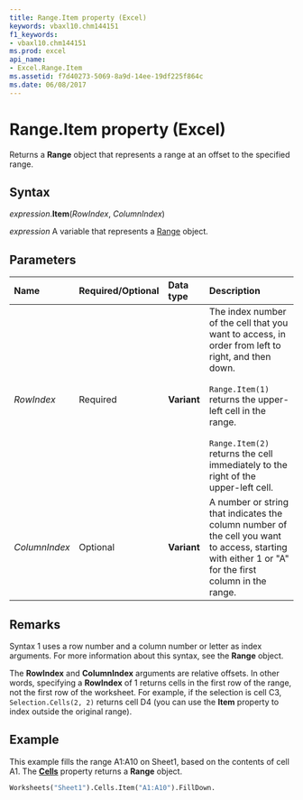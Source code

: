 ```yaml
---
title: Range.Item property (Excel)
keywords: vbaxl10.chm144151
f1_keywords:
- vbaxl10.chm144151
ms.prod: excel
api_name:
- Excel.Range.Item
ms.assetid: f7d40273-5069-8a9d-14ee-19df225f864c
ms.date: 06/08/2017
---
```



# Range.Item property (Excel)

Returns a **Range** object that represents a range at an offset to the specified range.


## Syntax

_expression_.**Item**(_RowIndex_, _ColumnIndex_)

_expression_ A variable that represents a [Range](Excel.Range(object).md) object.


## Parameters

|Name|Required/Optional|Data type|Description|
|:-----|:-----|:-----|:-----|
| _RowIndex_|Required| **Variant**|The index number of the cell that you want to access, in order from left to right, and then down.<br/><br/>`Range.Item(1)` returns the upper-left cell in the range.<br/><br/>`Range.Item(2)` returns the cell immediately to the right of the upper-left cell. |
| _ColumnIndex_|Optional| **Variant**|A number or string that indicates the column number of the cell you want to access, starting with either 1 or "A" for the first column in the range.|

## Remarks

Syntax 1 uses a row number and a column number or letter as index arguments. For more information about this syntax, see the **Range** object. 

The **RowIndex** and **ColumnIndex** arguments are relative offsets. In other words, specifying a **RowIndex** of 1 returns cells in the first row of the range, not the first row of the worksheet. For example, if the selection is cell C3, `Selection.Cells(2, 2)` returns cell D4 (you can use the **Item** property to index outside the original range).


## Example

This example fills the range A1:A10 on Sheet1, based on the contents of cell A1. The **[Cells](excel.range.cells.md)** property returns a **Range** object.

```vb
Worksheets("Sheet1").Cells.Item("A1:A10").FillDown.
```



